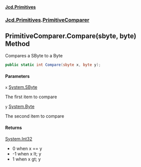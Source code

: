 #### [Jcd.Primitives](index.md 'index')
### [Jcd.Primitives](Jcd.Primitives.md 'Jcd.Primitives').[PrimitiveComparer](Jcd.Primitives.PrimitiveComparer.md 'Jcd.Primitives.PrimitiveComparer')

## PrimitiveComparer.Compare(sbyte, byte) Method

Compares a SByte to a Byte

```csharp
public static int Compare(sbyte x, byte y);
```
#### Parameters

<a name='Jcd.Primitives.PrimitiveComparer.Compare(sbyte,byte).x'></a>

`x` [System.SByte](https://docs.microsoft.com/en-us/dotnet/api/System.SByte 'System.SByte')

The first item to compare

<a name='Jcd.Primitives.PrimitiveComparer.Compare(sbyte,byte).y'></a>

`y` [System.Byte](https://docs.microsoft.com/en-us/dotnet/api/System.Byte 'System.Byte')

The second item to compare

#### Returns
[System.Int32](https://docs.microsoft.com/en-us/dotnet/api/System.Int32 'System.Int32')  
*  0 when x == y  
* -1 when x lt; y  
*  1 when x gt; y